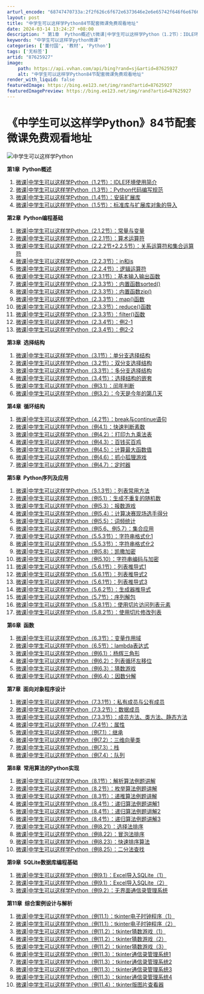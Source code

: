 ```yaml
---
arturl_encode: "68747470733a:2f2f626c6f672e6373646e2e6e65742f646f6e67667567756f:2f61727469636c652f64657461696c732f3837363235393237"
layout: post
title: "中学生可以这样学Python84节配套微课免费观看地址"
date: 2024-03-14 13:24:27 +08:00
description: " 第1章  Python概述\t微课|中学生可以这样学Python（1.2节）：IDLE环境使用简介\t"
keywords: "中学生可以这样学python微课"
categories: ['董付国', '教材', 'Python']
tags: ['无标签']
artid: "87625927"
image:
    path: https://api.vvhan.com/api/bing?rand=sj&artid=87625927
    alt: "中学生可以这样学Python84节配套微课免费观看地址"
render_with_liquid: false
featuredImage: https://bing.ee123.net/img/rand?artid=87625927
featuredImagePreview: https://bing.ee123.net/img/rand?artid=87625927
---
```


# 《中学生可以这样学Python》84节配套微课免费观看地址

![中学生可以这样学Python](https://i-blog.csdnimg.cn/blog_migrate/ebdd3f8442adedc661dc672489b985cb.jpeg)

**第1章  Python概述**

1. [微课|中学生可以这样学Python（1.2节）：IDLE环境使用简介](http://mp.weixin.qq.com/s?__biz=MzI4MzM2MDgyMQ==&mid=2247487951&idx=2&sn=460af8463dba9db19dbcdcce64c0f4c6&chksm=eb8aba95dcfd33834902b44b8da418dbf1481d6985cbc4906c19f74f20dd9e6e617e19870d2e&scene=21#wechat_redirect)
2. [微课|中学生可以这样学Python（1.3节）：Python代码编写规范](http://mp.weixin.qq.com/s?__biz=MzI4MzM2MDgyMQ==&mid=2247487951&idx=3&sn=cf67a0a6b3aed24de33d092db01a60af&chksm=eb8aba95dcfd338384a879a3dcaaf44be01ac36bd473545afef475cbc84a3a6bed064b18241b&scene=21#wechat_redirect)
3. [微课|中学生可以这样学Python（1.4节）：安装扩展库](http://mp.weixin.qq.com/s?__biz=MzI4MzM2MDgyMQ==&mid=2247487951&idx=4&sn=e8d9ce5d361f3463428100bd8df12fd7&chksm=eb8aba95dcfd338353fcfda791ec07ef14dbe4275a55be5fddb125182b99411d1f94aa83dad3&scene=21#wechat_redirect)
4. [微课|中学生可以这样学Python（1.5节）：标准库与扩展库对象的导入](http://mp.weixin.qq.com/s?__biz=MzI4MzM2MDgyMQ==&mid=2247487951&idx=5&sn=8a7f966b4322d18e1f0894a781289fde&chksm=eb8aba95dcfd3383793c7711272e0615804cb8bf782dd0b7c553d7c7efe299b8ec3b7d0084b2&scene=21#wechat_redirect)

**第2章  Python编程基础**

1. [微课|中学生可以这样学Python（2.1.2节）：常量与变量](http://mp.weixin.qq.com/s?__biz=MzI4MzM2MDgyMQ==&mid=2247487981&idx=1&sn=7bd7a0fa45e1883c0e55a5b7de592169&chksm=eb8abab7dcfd33a16c3f3fbcd85c5c2be038da737a190c09c5cec5d46b6cf3aa462a94ef08f3&scene=21#wechat_redirect)
2. [微课|中学生可以这样学Python（2.2.1节）：算术运算符](http://mp.weixin.qq.com/s?__biz=MzI4MzM2MDgyMQ==&mid=2247487981&idx=2&sn=ae37cf21f0ec7f1b4eea78db1e3a09c7&chksm=eb8abab7dcfd33a1968e4f767db090e4685dfacfb62cefee12fa5bdc1646d4be800553caf8ab&scene=21#wechat_redirect)
3. [微课|中学生可以这样学Python（2.2.2节+2.2.5节）：关系运算符和集合运算符](http://mp.weixin.qq.com/s?__biz=MzI4MzM2MDgyMQ==&mid=2247488002&idx=1&sn=23aa270026dc9f54bcd225276cc1c999&chksm=eb8ab958dcfd304ef09c412276bd7702783f3970d598cfa63ef03bcf9d65a356dc31df90d95f&scene=21#wechat_redirect)
4. [微课|中学生可以这样学Python（2.2.3节）：in和is](http://mp.weixin.qq.com/s?__biz=MzI4MzM2MDgyMQ==&mid=2247488002&idx=2&sn=770aaff06a251f8588be2fe8f0c3503e&chksm=eb8ab958dcfd304e3c178f31bdd82b9810afc8c59d07c9ab2a65e099be9857f063cb2a7bac9c&scene=21#wechat_redirect)
5. [微课|中学生可以这样学Python（2.2.4节）：逻辑运算符](http://mp.weixin.qq.com/s?__biz=MzI4MzM2MDgyMQ==&mid=2247488002&idx=3&sn=3cd8abbe989e858a037aa51bb4b28bdd&chksm=eb8ab958dcfd304e06491932d26e33aef067e6cc284110684e8ff7a911a5bc5d03a17ebac405&scene=21#wechat_redirect)
6. [微课|中学生可以这样学Python（2.3.1节）：基本输入输出函数](http://mp.weixin.qq.com/s?__biz=MzI4MzM2MDgyMQ==&mid=2247488036&idx=1&sn=a09e8a4c4684acb8ffd7fff0aa307d59&chksm=eb8ab97edcfd30682b8adf171870bad39485b08760a1c49736754d3cee9b8cea8947a1e25d01&scene=21#wechat_redirect)
7. [微课|中学生可以这样学Python（2.3.3节）：内置函数sorted()](http://mp.weixin.qq.com/s?__biz=MzI4MzM2MDgyMQ==&mid=2247488036&idx=2&sn=455f42fd9d6290191a18651abd0fe392&chksm=eb8ab97edcfd306805529780ffab794f6343baac4e8a6b73d8e4d255b2f38463dee8bfd50b78&scene=21#wechat_redirect)
8. [微课|中学生可以这样学Python（2.3.3节）：内置函数zip()](http://mp.weixin.qq.com/s?__biz=MzI4MzM2MDgyMQ==&mid=2247488036&idx=3&sn=e4d37327337af22d5d52a302fbc5103c&chksm=eb8ab97edcfd306829ab81fb00038379e3bb0f90aa7a4ff59406c3258264ff7e548647caf343&scene=21#wechat_redirect)
9. [微课|中学生可以这样学Python（2.3.3节）：map()函数](http://mp.weixin.qq.com/s?__biz=MzI4MzM2MDgyMQ==&mid=2247488080&idx=1&sn=085a0f3f55fe9713cc48cc1e29e51208&chksm=eb8ab90adcfd301cb3d91d567331f5a762a08a843647aa43f4b4c78263f07af187443e82f834&scene=21#wechat_redirect)
10. [微课|中学生可以这样学Python（2.3.3节）：reduce()函数](http://mp.weixin.qq.com/s?__biz=MzI4MzM2MDgyMQ==&mid=2247488080&idx=2&sn=962a5c0d1b5183fc72197779ddf570fc&chksm=eb8ab90adcfd301c86b5299a0abb5e047200d6a602f6c1af552d855c8e3c12893d089f82d846&scene=21#wechat_redirect)
11. [微课|中学生可以这样学Python（2.3.3节）：filter()函数](http://mp.weixin.qq.com/s?__biz=MzI4MzM2MDgyMQ==&mid=2247488080&idx=3&sn=3f19bf50d4a343f9dbe1e6905887f622&chksm=eb8ab90adcfd301c82ec219c6ac84d05a928250019fdc2c22ac7c07b4dd4b3ad768335147b34&scene=21#wechat_redirect)
12. [微课|中学生可以这样学Python（2.3.4节）：例2-1](http://mp.weixin.qq.com/s?__biz=MzI4MzM2MDgyMQ==&mid=2247488080&idx=4&sn=26d886a95f3086d1491eaf48590404af&chksm=eb8ab90adcfd301ceecd82addebde318d7957e2364abd1a4c52d3acd7296b1b235b22b8ab84c&scene=21#wechat_redirect)
13. [微课|中学生可以这样学Python（2.3.4节）：例2-2](http://mp.weixin.qq.com/s?__biz=MzI4MzM2MDgyMQ==&mid=2247488080&idx=5&sn=7b2e9fbb185b0a3978303e2885119c19&chksm=eb8ab90adcfd301cb9cb4bc8a8ce91a96733838d9c2442d3b4cc44f8787b632792b5c60d33e7&scene=21#wechat_redirect)

**第3章  选择结构**

1. [微课|中学生可以这样学Python（3.1节）：单分支选择结构](http://mp.weixin.qq.com/s?__biz=MzI4MzM2MDgyMQ==&mid=2247488108&idx=1&sn=c83e334b3cd6e1d7950a1cec3d777fca&chksm=eb8ab936dcfd3020255a683c31d65ccd771bf522836478d1452e2210e4fde4a91f964a610162&scene=21#wechat_redirect)
2. [微课|中学生可以这样学Python（3.2节）：双分支选择结构](http://mp.weixin.qq.com/s?__biz=MzI4MzM2MDgyMQ==&mid=2247488108&idx=2&sn=1e33304e51fde29a267a92922a6acd57&chksm=eb8ab936dcfd3020766ddd2cedaa64adec626614ac3388dd5eac42a3be2b4a8ea256fb0b3ad0&scene=21#wechat_redirect)
3. [微课|中学生可以这样学Python（3.3节）：多分支选择结构](http://mp.weixin.qq.com/s?__biz=MzI4MzM2MDgyMQ==&mid=2247488108&idx=3&sn=0365f63b37fe4c9a5a7573e659f83667&chksm=eb8ab936dcfd3020c402007df4317e8c9673aff724f3602afbb0820e93ea57088b1e0d2422e8&scene=21#wechat_redirect)
4. [微课|中学生可以这样学Python（3.4节）：选择结构的嵌套](http://mp.weixin.qq.com/s?__biz=MzI4MzM2MDgyMQ==&mid=2247488108&idx=4&sn=2b64592bd7f59baa96453136a47a6b44&chksm=eb8ab936dcfd3020f7e8bff27a226ff1479cf64a92825ac23138b5a55620be13761f495eff4c&scene=21#wechat_redirect)
5. [微课|中学生可以这样学Python（例3.1）：闰年判断](http://mp.weixin.qq.com/s?__biz=MzI4MzM2MDgyMQ==&mid=2247488137&idx=1&sn=edc5ed25baedcde0d1a6b6446128e854&chksm=eb8ab9d3dcfd30c5e9e802bdf2151bd2aab952c52ae277f77bdd31aef5b3c1590b659982e055&scene=21#wechat_redirect)
6. [微课|中学生可以这样学Python（例3.2）：今天是今年的第几天](http://mp.weixin.qq.com/s?__biz=MzI4MzM2MDgyMQ==&mid=2247488137&idx=2&sn=22da9abb057e65b34ac22a01c0fc822c&chksm=eb8ab9d3dcfd30c52e843c97e13238898ada9fb372e001a41960b32add0d925ece76c3289b16&scene=21#wechat_redirect)

**第4章  循环结构**

1. [微课|中学生可以这样学Python（4.2节）：break与continue语句](http://mp.weixin.qq.com/s?__biz=MzI4MzM2MDgyMQ==&mid=2247488162&idx=1&sn=2a10eb6e0f4b39bd0119e6233ba2c862&chksm=eb8ab9f8dcfd30ee43338fc97c8de6a14bcb969225f937f9113e91da941d15aeb32c6bf43f40&scene=21#wechat_redirect)
2. [微课|中学生可以这样学Python（例4.1）：快速判断素数](http://mp.weixin.qq.com/s?__biz=MzI4MzM2MDgyMQ==&mid=2247488162&idx=2&sn=408d3bad9d19c827e8a7a2b19483d211&chksm=eb8ab9f8dcfd30eed704e53054d5a5e40f06c40556ef4c1792de5f3beb70b933035640cd1109&scene=21#wechat_redirect)
3. [微课|中学生可以这样学Python（例4.2）：打印九九乘法表](http://mp.weixin.qq.com/s?__biz=MzI4MzM2MDgyMQ==&mid=2247488162&idx=3&sn=0a10c24391733856e82ba0b014608dbc&chksm=eb8ab9f8dcfd30eefb8edf63b9471146bea287cb99fc35f90d881ac71657df7442545bfbe1bb&scene=21#wechat_redirect)
4. [微课|中学生可以这样学Python（例4.3）：百钱买百鸡](http://mp.weixin.qq.com/s?__biz=MzI4MzM2MDgyMQ==&mid=2247488162&idx=4&sn=3523f416d0440b8386c13ac25f41ba3c&chksm=eb8ab9f8dcfd30eea6dd6b0cd384c46ba823c22c4dd9c2d8a0d8a0ec518c761aff2bb6b169d6&scene=21#wechat_redirect)
5. [微课|中学生可以这样学Python（例4.5）：计算最大函数值](http://mp.weixin.qq.com/s?__biz=MzI4MzM2MDgyMQ==&mid=2247488162&idx=5&sn=e961909b1242f11d694c75654438939a&chksm=eb8ab9f8dcfd30ee20579fc680ddfb9ee371b3762e6a0ac09d35aac5d56efd1550ea2ee8955e&scene=21#wechat_redirect)
6. [微课|中学生可以这样学Python（例4.6）：抓小狐狸游戏](http://mp.weixin.qq.com/s?__biz=MzI4MzM2MDgyMQ==&mid=2247488180&idx=1&sn=ca06a47092402b7bc64e57eec0fafd0d&chksm=eb8ab9eedcfd30f8218c72dac960ec2f477877c6a3312358d061edec76d785f2a3700f8833b7&scene=21#wechat_redirect)
7. [微课|中学生可以这样学Python（例4.7）：定时器](http://mp.weixin.qq.com/s?__biz=MzI4MzM2MDgyMQ==&mid=2247488180&idx=2&sn=fb3001e61738f5ba602e65189d6495d9&chksm=eb8ab9eedcfd30f84ab6fda5714a23c1c95692491b614336034c55c2ece0eaf4cd0b24efb2e3&scene=21#wechat_redirect)

**第5章  Python序列及应用**

1. [微课|中学生可以这样学Python（5.1.3节）：列表常用方法](http://mp.weixin.qq.com/s?__biz=MzI4MzM2MDgyMQ==&mid=2247488202&idx=2&sn=fd0cb77093e10b2bdea6403c7f0a64ca&chksm=eb8ab990dcfd3086d071135e9c742e8a48027e2922fc61d87c85043b4c389279c905019e36f3&scene=21#wechat_redirect)
2. [微课|中学生可以这样学Python（例5.1）：生成不重复的随机数](http://mp.weixin.qq.com/s?__biz=MzI4MzM2MDgyMQ==&mid=2247488202&idx=3&sn=4f396b32b3ca63041adaff0496299293&chksm=eb8ab990dcfd30863bc406eb084a2e229345ae68c7aa47a762715aed1c47f6bc7b51604e70ac&scene=21#wechat_redirect)
3. [微课|中学生可以这样学Python（例5.3）：报数游戏](http://mp.weixin.qq.com/s?__biz=MzI4MzM2MDgyMQ==&mid=2247488209&idx=1&sn=2efb646948499cb1c76a98e6e60058b3&chksm=eb8ab98bdcfd309d30545867c23965d05a684dad2aa3751b7106d53172d696727bdcedaa55de&scene=21#wechat_redirect)
4. [微课|中学生可以这样学Python（例5.4）：计算决赛现场选手得分](http://mp.weixin.qq.com/s?__biz=MzI4MzM2MDgyMQ==&mid=2247488209&idx=2&sn=ea462bb40901c9c15681c0d1de069270&chksm=eb8ab98bdcfd309d5e9e474af441d76179a71688f2e3202e0eb72ad6ac2ec5f8199a83a344df&scene=21#wechat_redirect)
5. [微课|中学生可以这样学Python（例5.5）：词频统计](http://mp.weixin.qq.com/s?__biz=MzI4MzM2MDgyMQ==&mid=2247488256&idx=2&sn=103ad825a9a834700344b887a38cead5&chksm=eb8ab85adcfd314c2c3b633d35ad35feac962eb98e0595460c58f62e33c243e8da3228616223&scene=21#wechat_redirect)
6. [微课|中学生可以这样学Python（例5.6、例5.7）：集合应用](http://mp.weixin.qq.com/s?__biz=MzI4MzM2MDgyMQ==&mid=2247488256&idx=3&sn=6302b0f97e14dced8053a56cb9606217&chksm=eb8ab85adcfd314c2f61f99d32b02d6e886d14789ff04fe386b88d69d207b1ed5ae5f7f043ae&scene=21#wechat_redirect)
7. [微课|中学生可以这样学Python（5.5.3节）：字符串格式化1](http://mp.weixin.qq.com/s?__biz=MzI4MzM2MDgyMQ==&mid=2247488281&idx=1&sn=62b32a07e364c88c1ba36aaac6483be1&chksm=eb8ab843dcfd3155e1c3680a252f38870ee9946183427676e362f179f3f82cb25831fdbea565&scene=21#wechat_redirect)
8. [微课|中学生可以这样学Python（5.5.3节）：字符串格式化2](http://mp.weixin.qq.com/s?__biz=MzI4MzM2MDgyMQ==&mid=2247488281&idx=2&sn=7158c7322a27709ac38b085fd4cd75e4&chksm=eb8ab843dcfd3155a36e2afb9f88af2df666153985b88d0b550c9096aa5b5c1f0d00b1d6ad71&scene=21#wechat_redirect)
9. [微课|中学生可以这样学Python（例5.8）：凯撒加密](http://mp.weixin.qq.com/s?__biz=MzI4MzM2MDgyMQ==&mid=2247488302&idx=1&sn=8dfd516864c5e3999f5a6ced80a228f5&chksm=eb8ab874dcfd316298e21f7847ed8002fbafa68d976e958f13c6b99e8b040d23e4a85c6695e0&scene=21#wechat_redirect)
10. [微课|中学生可以这样学Python（例5.10）：字符串编码与加密](http://mp.weixin.qq.com/s?__biz=MzI4MzM2MDgyMQ==&mid=2247488302&idx=2&sn=28c0b4d07768fa797f26521905e2d650&chksm=eb8ab874dcfd3162718eeb7e90283fb663ac4adb58930f3500df84a7b5b1ff18664d147db8d0&scene=21#wechat_redirect)
11. [微课|中学生可以这样学Python（5.6.1节）：列表推导式1](http://mp.weixin.qq.com/s?__biz=MzI4MzM2MDgyMQ==&mid=2247488359&idx=1&sn=b0f0b835bf2a8c314803fbe112b8af33&chksm=eb8ab83ddcfd312be818f94fd1cde6da305c80fe7efe2b7bcad2d28a4a64c5aa1136d0385119&scene=21#wechat_redirect)
12. [微课|中学生可以这样学Python（5.6.1节）：列表推导式2](http://mp.weixin.qq.com/s?__biz=MzI4MzM2MDgyMQ==&mid=2247488359&idx=2&sn=80f8b1fed4823e75710f1402bcda2181&chksm=eb8ab83ddcfd312b164d7a67765982bd778f5441fcdcb3da538f7e5a42f185be4c6a5b3e7570&scene=21#wechat_redirect)
13. [微课|中学生可以这样学Python（5.6.1节）：列表推导式3](http://mp.weixin.qq.com/s?__biz=MzI4MzM2MDgyMQ==&mid=2247488359&idx=3&sn=39a41750871250ac0794314562008717&chksm=eb8ab83ddcfd312b139f1459b54b5f5967e627603f0f4bcff4ffd90cfed675a963c611c10336&scene=21#wechat_redirect)
14. [微课|中学生可以这样学Python（5.6.2节）：生成器推导式](http://mp.weixin.qq.com/s?__biz=MzI4MzM2MDgyMQ==&mid=2247488367&idx=1&sn=0a7fd6742ed114972da45bafeaf50d71&chksm=eb8ab835dcfd3123ca3e06d747741ac71628378498869959f8f0bf7a59d62e950fdda010a6a3&scene=21#wechat_redirect)
15. [微课|中学生可以这样学Python（5.7节）：序列解包](http://mp.weixin.qq.com/s?__biz=MzI4MzM2MDgyMQ==&mid=2247488367&idx=2&sn=9fd3a3114aa2db94f6008cbc39379cc1&chksm=eb8ab835dcfd3123122af2abb4e6bc259c3abd958816349fea07fc771e74e306f7b621012b8b&scene=21#wechat_redirect)
16. [微课|中学生可以这样学Python（5.8.1节）：使用切片访问列表元素](http://mp.weixin.qq.com/s?__biz=MzI4MzM2MDgyMQ==&mid=2247488379&idx=1&sn=0cb7ed8f05c6a7b5ae57f701edf66c1e&chksm=eb8ab821dcfd313712669ce8ac2d833e3bebfaf133bd49f433359a476c83d9948203d748f5b6&scene=21#wechat_redirect)
17. [微课|中学生可以这样学Python（5.8.2节）：使用切片修改列表](http://mp.weixin.qq.com/s?__biz=MzI4MzM2MDgyMQ==&mid=2247488379&idx=2&sn=32e49a7c9a2ddbb5a90577d87df94be6&chksm=eb8ab821dcfd31373a2f8897a3ea12d5b354d02531f8da593672969cb86bb402bd005d24ffcd&scene=21#wechat_redirect)

**第6章  函数**

1. [微课|中学生可以这样学Python（6.3节）：变量作用域](http://mp.weixin.qq.com/s?__biz=MzI4MzM2MDgyMQ==&mid=2247488429&idx=1&sn=e6d12fb7cc79a04a5c44b2f720437115&chksm=eb8ab8f7dcfd31e10f817fe4799171273df6bab062b6cc5fd4d49495f4feeb0db2799444f236&scene=21#wechat_redirect)
2. [微课|中学生可以这样学Python（6.5节）：lambda表达式](http://mp.weixin.qq.com/s?__biz=MzI4MzM2MDgyMQ==&mid=2247488429&idx=2&sn=a826292cb628ff12f5a4a86be59de4b8&chksm=eb8ab8f7dcfd31e15640beb49167976a10ea157b21026efc00f29a189db0d0f522ae666809cb&scene=21#wechat_redirect)
3. [微课|中学生可以这样学Python（例6.1）：杨辉三角形](http://mp.weixin.qq.com/s?__biz=MzI4MzM2MDgyMQ==&mid=2247488404&idx=2&sn=117c31d81bade4d690bb7e71ee4a5f0d&chksm=eb8ab8cedcfd31d889ac3911d6a812ef55a77f5c2ada197e5239b03e44022e704bd11e95bdf2&scene=21#wechat_redirect)
4. [微课|中学生可以这样学Python（例6.2）：列表循环左移位](http://mp.weixin.qq.com/s?__biz=MzI4MzM2MDgyMQ==&mid=2247488404&idx=3&sn=9d8e9cecd99c3f11f79bab383e5a017d&chksm=eb8ab8cedcfd31d8745b835e1abd3dfbcfd3758dabb31ffbbdabeb005d982c6be33b261e1b26&scene=21#wechat_redirect)
5. [微课|中学生可以这样学Python（例6.3）：猜数游戏](http://mp.weixin.qq.com/s?__biz=MzI4MzM2MDgyMQ==&mid=2247488422&idx=1&sn=157d3d973a5cf26707d36d11699f01ce&chksm=eb8ab8fcdcfd31eaef41802acf77a6127b0b74542b680d8f9312a596495485192cea0beabae6&scene=21#wechat_redirect)
6. [微课|中学生可以这样学Python（例6.4）：因数分解](http://mp.weixin.qq.com/s?__biz=MzI4MzM2MDgyMQ==&mid=2247488422&idx=2&sn=2f7f6833d8409d165af5e76c64960fc8&chksm=eb8ab8fcdcfd31ea625d69a69720e94fb1d1b975b18150d257cde2853a197e65f3078da1ab02&scene=21#wechat_redirect)

**第7章  面向对象程序设计**

1. [微课|中学生可以这样学Python（7.3.1节）：私有成员与公有成员](http://mp.weixin.qq.com/s?__biz=MzI4MzM2MDgyMQ==&mid=2247488452&idx=2&sn=2528c339e0341903a58e31241d65e401&chksm=eb8ab89edcfd3188b3b1de3eb568c5ea7044154daf6f92c37057a88ee37f8c70e2a291e278a2&scene=21#wechat_redirect)
2. [微课|中学生可以这样学Python（7.3.2节）：数据成员](http://mp.weixin.qq.com/s?__biz=MzI4MzM2MDgyMQ==&mid=2247488452&idx=3&sn=62861ee77eb6ecc5f4e7f3db7f801697&chksm=eb8ab89edcfd3188a3e720773d794d89a0daadd3f7b2ba36602ad99e723ad7565c15a42d69be&scene=21#wechat_redirect)
3. [微课|中学生可以这样学Python（7.3.3节）：成员方法、类方法、静态方法](http://mp.weixin.qq.com/s?__biz=MzI4MzM2MDgyMQ==&mid=2247488461&idx=2&sn=94d9093e879f123182a806b268d1e738&chksm=eb8ab897dcfd3181f218356332344db71590f2eaf9f0cf1eb3e00c06472ff6ac8f66bfb49df9&scene=21#wechat_redirect)
4. [微课|中学生可以这样学Python（7.4节）：属性](http://mp.weixin.qq.com/s?__biz=MzI4MzM2MDgyMQ==&mid=2247488461&idx=3&sn=4659569d36ce430f4d900b16c4311fd5&chksm=eb8ab897dcfd3181bf905100c7769609df03bd23c12afeeefc3817c2c86cecccce5f736b78c3&scene=21#wechat_redirect)
5. [微课|中学生可以这样学Python（例7.1）：继承](http://mp.weixin.qq.com/s?__biz=MzI4MzM2MDgyMQ==&mid=2247488468&idx=1&sn=2cc77ec6c92ba9a6cb587be84afaba5f&chksm=eb8ab88edcfd3198f6d02c6f475846a89d921e86715f975e99b0ccf74c79d4258ca5bb9ddb35&scene=21#wechat_redirect)
6. [微课|中学生可以这样学Python（例7.2）：三维向量类](http://mp.weixin.qq.com/s?__biz=MzI4MzM2MDgyMQ==&mid=2247488468&idx=2&sn=9de22116b4de7a742b2758bd30637daf&chksm=eb8ab88edcfd3198ab5588c4597f961c3b2a537109a7735b118cd0d3f5f09e4cec7bd0fead0f&scene=21#wechat_redirect)
7. [微课|中学生可以这样学Python（例7.3）：栈](http://mp.weixin.qq.com/s?__biz=MzI4MzM2MDgyMQ==&mid=2247488475&idx=1&sn=d5561ea8ff68b1822f588e393822d401&chksm=eb8ab881dcfd319719ff91a5fc7e353b15c9a2e9b2c9eda77c6973c2b5632e9540a08f7e8ee8&scene=21#wechat_redirect)
8. [微课|中学生可以这样学Python（例7.4）：队列](http://mp.weixin.qq.com/s?__biz=MzI4MzM2MDgyMQ==&mid=2247488475&idx=2&sn=9d25bcc4cba797b4ce34a96dd11dac7c&chksm=eb8ab881dcfd3197e8576829469270b837a2b7d9db91a90de800dcb2a52cb465d919b062f5ed&scene=21#wechat_redirect)

**第8章  常用算法的Python实现**

1. [微课|中学生可以这样学Python（8.1节）：解析算法例题讲解](http://mp.weixin.qq.com/s?__biz=MzI4MzM2MDgyMQ==&mid=2247488493&idx=1&sn=c01d46b8d9c1ae69f05e8b42ab476873&chksm=eb8ab8b7dcfd31a11b28111c1f795ec6927a805e1ad47d7c1c4fea54c307c70be7ffbc9c575d&scene=21#wechat_redirect)
2. [微课|中学生可以这样学Python（8.2节）：枚举算法例题讲解](http://mp.weixin.qq.com/s?__biz=MzI4MzM2MDgyMQ==&mid=2247488493&idx=2&sn=0e3ac91a00fc2f2fb9c0c784c93037d8&chksm=eb8ab8b7dcfd31a1deb8d5aa5e0d7e4d2e85aa27ea7c7959077d272e6874d742fb191855c7d2&scene=21#wechat_redirect)
3. [微课|中学生可以这样学Python（8.3节）：递推算法例题讲解](http://mp.weixin.qq.com/s?__biz=MzI4MzM2MDgyMQ==&mid=2247488493&idx=3&sn=b80d869210b38cae95f792fcbf8001a3&chksm=eb8ab8b7dcfd31a1a4c115f8d837e3d7b6bbcb249029712f795c837386c30c219fc1eb4e0ae0&scene=21#wechat_redirect)
4. [微课|中学生可以这样学Python（8.4节）：递归算法例题讲解1](http://mp.weixin.qq.com/s?__biz=MzI4MzM2MDgyMQ==&mid=2247488493&idx=4&sn=1127909944a90be727dc9c0d6904484a&chksm=eb8ab8b7dcfd31a1bb5af1b84147b69495e5d9bf436b6c37466592922b19111279e3f2111214&scene=21#wechat_redirect)
5. [微课|中学生可以这样学Python（8.4节）：递归算法例题讲解2](http://mp.weixin.qq.com/s?__biz=MzI4MzM2MDgyMQ==&mid=2247488493&idx=5&sn=9ebc52b3f9441217567b621a6f413102&chksm=eb8ab8b7dcfd31a1835f1dd23d76d5e837e66c439e225f4566ea66822a231dd32dcf35fd43e5&scene=21#wechat_redirect)
6. [微课|中学生可以这样学Python（8.4节）：递归算法例题讲解3](http://mp.weixin.qq.com/s?__biz=MzI4MzM2MDgyMQ==&mid=2247488493&idx=6&sn=99420498105adbba5cb5f575b8b0907a&chksm=eb8ab8b7dcfd31a1bb39dabf864be5548ce9aa77d2d5f76b63c97c599b6427d3d81f9e15cff1&scene=21#wechat_redirect)
7. [微课|中学生可以这样学Python（例8.21）：选择法排序](http://mp.weixin.qq.com/s?__biz=MzI4MzM2MDgyMQ==&mid=2247488512&idx=1&sn=0f4e779735f444c1f434f54e04080ebb&chksm=eb8abf5adcfd364c072df3f663ee09c414707fd8a00d33889cde2d052e0174508924d769a1cf&scene=21#wechat_redirect)
8. [微课|中学生可以这样学Python（例8.22）：冒泡法排序](http://mp.weixin.qq.com/s?__biz=MzI4MzM2MDgyMQ==&mid=2247488512&idx=2&sn=6a4823c568f546c0822b55f40345e6cb&chksm=eb8abf5adcfd364c0a35a44f168644995f254eb5b99ea2a87390ca6b3c1c9b37f845a90b0e0e&scene=21#wechat_redirect)
9. [微课|中学生可以这样学Python（例8.23）：快速排序算法](http://mp.weixin.qq.com/s?__biz=MzI4MzM2MDgyMQ==&mid=2247488512&idx=3&sn=211ca2744e833275c017fbcab5b58084&chksm=eb8abf5adcfd364c137e020293aab1c60e7cc8aad560018a029b3c84d2026a1f3b8816d36fb5&scene=21#wechat_redirect)
10. [微课|中学生可以这样学Python（例8.25）：二分法查找](http://mp.weixin.qq.com/s?__biz=MzI4MzM2MDgyMQ==&mid=2247488512&idx=4&sn=2083c6c916dfc6f51e4b2bacdfec3774&chksm=eb8abf5adcfd364c5c3dd8cf3a18de2c0d643658d38aff3ab384a4e04ac71162395ad72b2f57&scene=21#wechat_redirect)

**第9章  SQLite数据库编程基础**

1. [微课|中学生可以这样学Python（例9.1）：Excel导入SQLite（1）](http://mp.weixin.qq.com/s?__biz=MzI4MzM2MDgyMQ==&mid=2247488580&idx=1&sn=becc48893c934cfa2be194d24f8ef777&chksm=eb8abf1edcfd36080aa6c8a5b742bb3fc8aafd3a257b03bd03f7e50cd1600120d8fe44cfc0df&scene=21#wechat_redirect)
2. [微课|中学生可以这样学Python（例9.1）：Excel导入SQLite（2）](http://mp.weixin.qq.com/s?__biz=MzI4MzM2MDgyMQ==&mid=2247488580&idx=2&sn=4d20cb17f17f4675c3d979ac0b17924a&chksm=eb8abf1edcfd3608b6d40b55e5a3b5b0503bf6b25ca7e512e83cd32e342647b5adf26f80d16e&scene=21#wechat_redirect)
3. [微课|中学生可以这样学Python（例9.2）：无界面通信录管理系统](http://mp.weixin.qq.com/s?__biz=MzI4MzM2MDgyMQ==&mid=2247488580&idx=3&sn=ab14499bd5fd7473722bbcad7a926cd3&chksm=eb8abf1edcfd3608b8fe4ee8d1eea5e5708173008d05edaefb3750cd0beb2d59a03d0fed80a3&scene=21#wechat_redirect)

**第11章  综合案例设计与解析**

1. [微课|中学生可以这样学Python（例11.1）：tkinter电子时钟程序（1）](http://mp.weixin.qq.com/s?__biz=MzI4MzM2MDgyMQ==&mid=2247488590&idx=1&sn=911d581bdbc49d37887678466d4d5e3a&chksm=eb8abf14dcfd360231f83c687f53fad47cbfc0846b58a8293e42ce276e50a4b8514c5d140a7f&scene=21#wechat_redirect)
2. [微课|中学生可以这样学Python（例11.1）：tkinter电子时钟程序（2）](http://mp.weixin.qq.com/s?__biz=MzI4MzM2MDgyMQ==&mid=2247488590&idx=2&sn=70c4a0e41677cbb9f6c30d04a0789612&chksm=eb8abf14dcfd3602a1ece6b9de18945aacfd61c4397734aa2840b4e93b6173c5c834e3ba56c7&scene=21#wechat_redirect)
3. [微课|中学生可以这样学Python（例11.2）：tkinter猜数游戏（1）](http://mp.weixin.qq.com/s?__biz=MzI4MzM2MDgyMQ==&mid=2247488599&idx=1&sn=ddc2718c654d893526373cf4dc90b0e9&chksm=eb8abf0ddcfd361b3ec38bd95e74d5145224475a5bcbfc6fdedc6533c82ca7aff17afa1c75d1&scene=21#wechat_redirect)
4. [微课|中学生可以这样学Python（例11.2）：tkinter猜数游戏（2）](http://mp.weixin.qq.com/s?__biz=MzI4MzM2MDgyMQ==&mid=2247488599&idx=2&sn=60f41302bcd65eb328a90008171c8928&chksm=eb8abf0ddcfd361b522865c2cf794db6e18ec004a0b2685b2007293bd53a193f41e8c2251d00&scene=21#wechat_redirect)
5. [微课|中学生可以这样学Python（例11.2）：tkinter猜数游戏（3）](http://mp.weixin.qq.com/s?__biz=MzI4MzM2MDgyMQ==&mid=2247488599&idx=3&sn=40b9b6b6e34e24615dd89acadd2486be&chksm=eb8abf0ddcfd361b1fefe422f69c6912a39e08c6a4e50bef3d8d8b915a7e6b74c50603afba70&scene=21#wechat_redirect)
6. [微课|中学生可以这样学Python（例11.3）：tkinter通信录管理系统1](http://mp.weixin.qq.com/s?__biz=MzI4MzM2MDgyMQ==&mid=2247488610&idx=1&sn=a311724b97e4ae0def4b7ffd97c80732&chksm=eb8abf38dcfd362e91f74f1a16d58c991736de2a911ce330792524434e27a45c5bfcac864252&scene=21#wechat_redirect)
7. [微课|中学生可以这样学Python（例11.3）：tkinter通信录管理系统2](http://mp.weixin.qq.com/s?__biz=MzI4MzM2MDgyMQ==&mid=2247488610&idx=2&sn=3213961f6ecd18f94c8336da1c777066&chksm=eb8abf38dcfd362e33753b2581939684b11293e484370287309a5b155873e87ee9ad4641f76c&scene=21#wechat_redirect)
8. [微课|中学生可以这样学Python（例11.3）：tkinter通信录管理系统3](http://mp.weixin.qq.com/s?__biz=MzI4MzM2MDgyMQ==&mid=2247488610&idx=3&sn=f88a06de6f7bca30d0a6d9845e84ea95&chksm=eb8abf38dcfd362e911d7dc6f12653e760f55c1e5fe446174182bcb1d49b8746e6e7452b6d7b&scene=21#wechat_redirect)
9. [微课|中学生可以这样学Python（例11.3）：tkinter通信录管理系统4](http://mp.weixin.qq.com/s?__biz=MzI4MzM2MDgyMQ==&mid=2247488610&idx=4&sn=2532fdada71a0dcc29f3a65db37fec68&chksm=eb8abf38dcfd362e4863675f8b19f101b69030f1763df25dca26c0552a8c4809366f4aa53ccf&scene=21#wechat_redirect)
10. [微课|中学生可以这样学Python（例11.4）：tkinter版图片查看器](http://mp.weixin.qq.com/s?__biz=MzI4MzM2MDgyMQ==&mid=2247488620&idx=1&sn=715d2c6f3cba99999502c5885ab21b44&chksm=eb8abf36dcfd362005ec0c2a1c7a09c30a5f49f6047d5329beb353ef4767f9a6bc6a6f5f34a0&scene=21#wechat_redirect)
